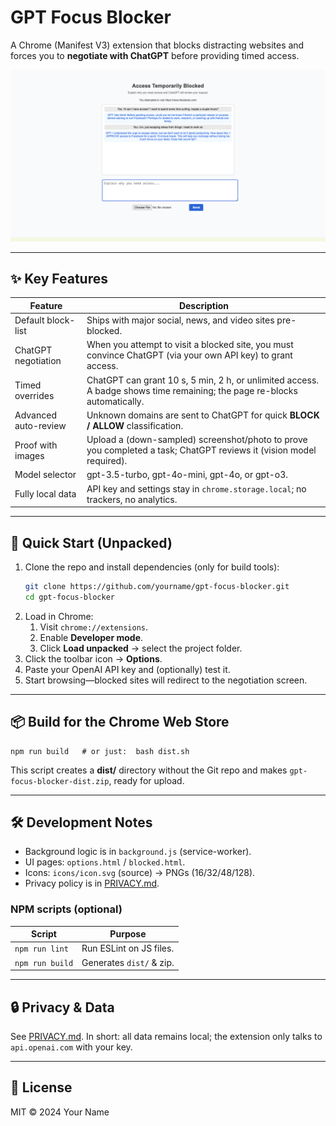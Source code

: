 # GPT Focus Blocker

A Chrome (Manifest V3) extension that blocks distracting websites and forces you to **negotiate with ChatGPT** before providing timed access.

![Screenshot of blocked page](./docs/screenshot-blocked.png)

---

## ✨ Key Features

| Feature | Description |
|---------|-------------|
| Default block-list | Ships with major social, news, and video sites pre-blocked. |
| ChatGPT negotiation | When you attempt to visit a blocked site, you must convince ChatGPT (via your own API key) to grant access. |
| Timed overrides | ChatGPT can grant 10 s, 5 min, 2 h, or unlimited access. A badge shows time remaining; the page re-blocks automatically. |
| Advanced auto-review | Unknown domains are sent to ChatGPT for quick **BLOCK / ALLOW** classification. |
| Proof with images | Upload a (down-sampled) screenshot/photo to prove you completed a task; ChatGPT reviews it (vision model required). |
| Model selector | gpt-3.5-turbo, gpt-4o-mini, gpt-4o, or gpt-o3. |
| Fully local data | API key and settings stay in `chrome.storage.local`; no trackers, no analytics. |

---

## 🚀 Quick Start (Unpacked)

1. Clone the repo and install dependencies (only for build tools):
   ```bash
   git clone https://github.com/yourname/gpt-focus-blocker.git
   cd gpt-focus-blocker
   ```
2. Load in Chrome:
   1. Visit `chrome://extensions`.
   2. Enable **Developer mode**.
   3. Click **Load unpacked** → select the project folder.
3. Click the toolbar icon → **Options**.
4. Paste your OpenAI API key and (optionally) test it.
5. Start browsing—blocked sites will redirect to the negotiation screen.

---

## 📦 Build for the Chrome Web Store

```
npm run build   # or just:  bash dist.sh
```
This script creates a **dist/** directory without the Git repo and makes `gpt-focus-blocker-dist.zip`, ready for upload.

---

## 🛠️ Development Notes

* Background logic is in `background.js` (service-worker).  
* UI pages: `options.html` / `blocked.html`.
* Icons: `icons/icon.svg` (source) → PNGs (16/32/48/128).
* Privacy policy is in [PRIVACY.md](./PRIVACY.md).

### NPM scripts (optional)
| Script | Purpose |
|--------|---------|
| `npm run lint` | Run ESLint on JS files. |
| `npm run build` | Generates `dist/` & zip. |

---

## 🔒 Privacy & Data

See [PRIVACY.md](./PRIVACY.md).  In short: all data remains local; the extension only talks to `api.openai.com` with your key.

---

## 📄 License

MIT © 2024 Your Name 